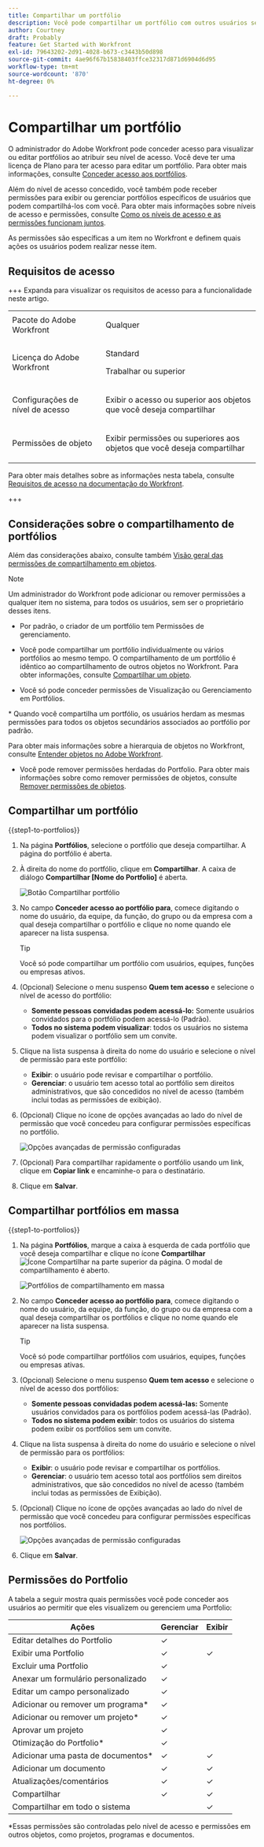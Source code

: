 ```yaml
---
title: Compartilhar um portfólio
description: Você pode compartilhar um portfólio com outros usuários se tiver permissões para acessá-lo.
author: Courtney
draft: Probably
feature: Get Started with Workfront
exl-id: 79643202-2d91-4028-b673-c3443b50d898
source-git-commit: 4ae96f67b15838403ffce32317d871d6904d6d95
workflow-type: tm+mt
source-wordcount: '870'
ht-degree: 0%

---
```


# Compartilhar um portfólio

O administrador do Adobe Workfront pode conceder acesso para visualizar ou editar portfólios ao atribuir seu nível de acesso. Você deve ter uma licença de Plano para ter acesso para editar um portfólio. Para obter mais informações, consulte [Conceder acesso aos portfólios](../../administration-and-setup/add-users/configure-and-grant-access/grant-access-portfolios.md).

Além do nível de acesso concedido, você também pode receber permissões para exibir ou gerenciar portfólios específicos de usuários que podem compartilhá-los com você. Para obter mais informações sobre níveis de acesso e permissões, consulte [Como os níveis de acesso e as permissões funcionam juntos](../../administration-and-setup/add-users/access-levels-and-object-permissions/how-access-levels-permissions-work-together.md).

As permissões são específicas a um item no Workfront e definem quais ações os usuários podem realizar nesse item.


## Requisitos de acesso

+++ Expanda para visualizar os requisitos de acesso para a funcionalidade neste artigo. 

<table style="table-layout:auto"> 
 <col> 
 <col> 
 <tbody> 
  <tr> 
   <td role="rowheader">Pacote do Adobe Workfront</td> 
   <td> <p>Qualquer</p> </td> 
  </tr> 
  <tr> 
   <td role="rowheader">Licença do Adobe Workfront</td> 
   <td> <p>Standard</p> 
   <p>Trabalhar ou superior</p> 
   </td> 
  </tr> 
  <tr> 
   <td role="rowheader">Configurações de nível de acesso</td> 
   <td> <p>Exibir o acesso ou superior aos objetos que você deseja compartilhar</p> </td> 
  </tr> 
  <tr> 
   <td role="rowheader">Permissões de objeto</td> 
   <td> <p>Exibir permissões ou superiores aos objetos que você deseja compartilhar</p></td> 
  </tr> 
 </tbody> 
</table>

Para obter mais detalhes sobre as informações nesta tabela, consulte [Requisitos de acesso na documentação do Workfront](/help/quicksilver/administration-and-setup/add-users/access-levels-and-object-permissions/access-level-requirements-in-documentation.md).

+++

## Considerações sobre o compartilhamento de portfólios

Além das considerações abaixo, consulte também [Visão geral das permissões de compartilhamento em objetos](../../workfront-basics/grant-and-request-access-to-objects/sharing-permissions-on-objects-overview.md).

>[!NOTE]
>
>Um administrador do Workfront pode adicionar ou remover permissões a qualquer item no sistema, para todos os usuários, sem ser o proprietário desses itens.

* Por padrão, o criador de um portfólio tem Permissões de gerenciamento.
* Você pode compartilhar um portfólio individualmente ou vários portfólios ao mesmo tempo. O compartilhamento de um portfólio é idêntico ao compartilhamento de outros objetos no Workfront. Para obter informações, consulte [Compartilhar um objeto](../../workfront-basics/grant-and-request-access-to-objects/share-an-object.md).

* Você só pode conceder permissões de Visualização ou Gerenciamento em Portfólios.
</span>
* Quando você compartilha um portfólio, os usuários herdam as mesmas permissões para todos os objetos secundários associados ao portfólio por padrão.

Para obter mais informações sobre a hierarquia de objetos no Workfront, consulte [Entender objetos no Adobe Workfront](../../workfront-basics/navigate-workfront/workfront-navigation/understand-objects.md).

* Você pode remover permissões herdadas do Portfolio. Para obter mais informações sobre como remover permissões de objetos, consulte [Remover permissões de objetos](../../workfront-basics/grant-and-request-access-to-objects/remove-permissions-from-objects.md).

## Compartilhar um portfólio

{{step1-to-portfolios}}

1. Na página **Portfólios**, selecione o portfólio que deseja compartilhar. A página do portfólio é aberta.

1. À direita do nome do portfólio, clique em **Compartilhar**. A caixa de diálogo **Compartilhar [Nome do Portfolio]** é aberta.

   ![Botão Compartilhar portfólio](assets/share-portfolio-button.png)

1. No campo **Conceder acesso ao portfólio para**, comece digitando o nome do usuário, da equipe, da função, do grupo ou da empresa com a qual deseja compartilhar o portfólio e clique no nome quando ele aparecer na lista suspensa.

   >[!TIP]
   >
   >Você só pode compartilhar um portfólio com usuários, equipes, funções ou empresas ativos.


1. (Opcional) Selecione o menu suspenso **Quem tem acesso** e selecione o nível de acesso do portfólio:

   * **Somente pessoas convidadas podem acessá-lo:** Somente usuários convidados para o portfólio podem acessá-lo (Padrão).
   * **Todos no sistema podem visualizar**: todos os usuários no sistema podem visualizar o portfólio sem um convite.

1. Clique na lista suspensa à direita do nome do usuário e selecione o nível de permissão para este portfólio:

   * **Exibir**: o usuário pode revisar e compartilhar o portfólio.
   * **Gerenciar**: o usuário tem acesso total ao portfólio sem direitos administrativos, que são concedidos no nível de acesso (também inclui todas as permissões de exibição).

1. (Opcional) Clique no ícone de opções avançadas ao lado do nível de permissão que você concedeu para configurar permissões específicas no portfólio.

   ![Opções avançadas de permissão configuradas](assets/advanced-options-icon.png)

1. (Opcional) Para compartilhar rapidamente o portfólio usando um link, clique em **Copiar link** e encaminhe-o para o destinatário.

1. Clique em **Salvar**.

## Compartilhar portfólios em massa

{{step1-to-portfolios}}

1. Na página **Portfólios**, marque a caixa à esquerda de cada portfólio que você deseja compartilhar e clique no ícone **Compartilhar** ![Ícone Compartilhar](assets/share-icon.png) na parte superior da página. O modal de compartilhamento é aberto.

   ![Portfólios de compartilhamento em massa](assets/bulk-share-portfolios.png)

1. No campo **Conceder acesso ao portfólio para**, comece digitando o nome do usuário, da equipe, da função, do grupo ou da empresa com a qual deseja compartilhar os portfólios e clique no nome quando ele aparecer na lista suspensa.

   >[!TIP]
   >
   >Você só pode compartilhar portfólios com usuários, equipes, funções ou empresas ativas.


1. (Opcional) Selecione o menu suspenso **Quem tem acesso** e selecione o nível de acesso dos portfólios:

   * **Somente pessoas convidadas podem acessá-las:** Somente usuários convidados para os portfólios podem acessá-las (Padrão).
   * **Todos no sistema podem exibir**: todos os usuários do sistema podem exibir os portfólios sem um convite.


1. Clique na lista suspensa à direita do nome do usuário e selecione o nível de permissão para os portfólios:

   * **Exibir**: o usuário pode revisar e compartilhar os portfólios.
   * **Gerenciar**: o usuário tem acesso total aos portfólios sem direitos administrativos, que são concedidos no nível de acesso (também inclui todas as permissões de Exibição).

1. (Opcional) Clique no ícone de opções avançadas ao lado do nível de permissão que você concedeu para configurar permissões específicas nos portfólios.

   ![Opções avançadas de permissão configuradas](assets/advanced-options-icon.png)

1. Clique em **Salvar**.


## Permissões do Portfolio

A tabela a seguir mostra quais permissões você pode conceder aos usuários ao permitir que eles visualizem ou gerenciem uma Portfolio:

| **Ações** | **Gerenciar** | **Exibir** |
|---|---|---|
| Editar detalhes do Portfolio | ✓ |   |
| Exibir uma Portfolio | ✓ | ✓ |
| Excluir uma Portfolio | ✓ |   |
| Anexar um formulário personalizado | ✓ |   |
| Editar um campo personalizado | ✓ |   |
| Adicionar ou remover um programa&#42; | ✓ |   |
| Adicionar ou remover um projeto&#42; | ✓ |   |
| Aprovar um projeto | ✓ |   |
| Otimização do Portfolio&#42; | ✓ |   |
| Adicionar uma pasta de documentos&#42; | ✓ | ✓ |
| Adicionar um documento | ✓ | ✓ |
| Atualizações/comentários | ✓ | ✓ |
| Compartilhar | ✓ | ✓ |
| Compartilhar em todo o sistema |   | ✓ |

*Essas permissões são controladas pelo nível de acesso e permissões em outros objetos, como projetos, programas e documentos.
